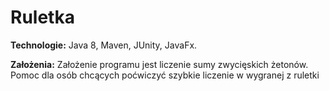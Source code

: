 # Ruletka
<p><strong>Technologie:</strong> Java 8, Maven, JUnity, JavaFx. </p>
<p><strong>Założenia:</strong>
Założenie programu jest liczenie sumy zwycięskich żetonów. Pomoc dla osób chcących poćwiczyć szybkie liczenie w wygranej z ruletki</p>
